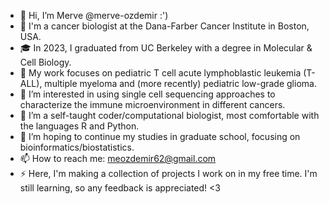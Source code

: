 - 👋 Hi, I’m Merve @merve-ozdemir :')
- 🌸 I'm a cancer biologist at the Dana-Farber Cancer Institute in Boston, USA.
- 🎓 In 2023, I graduated from UC Berkeley with a degree in Molecular & Cell Biology.
- 🧬 My work focuses on pediatric T cell acute lymphoblastic leukemia (T-ALL), multiple myeloma and (more recently) pediatric low-grade glioma.
- 👀 I’m interested in using single cell sequencing approaches to characterize the immune microenvironment in different cancers.
- 🌱 I’m a self-taught coder/computational biologist, most comfortable with the languages R and Python. 
- 💞️ I’m hoping to continue my studies in graduate school, focusing on bioinformatics/biostatistics. 
- 📫 How to reach me: meozdemir62@gmail.com
- ⚡ Here, I'm making a collection of projects I work on in my free time. I'm still learning, so any feedback is appreciated! <3

<!---
meozdemir62/meozdemir62 is a ✨ special ✨ repository because its `README.md` (this file) appears on your GitHub profile.
You can click the Preview link to take a look at your changes.
--->
